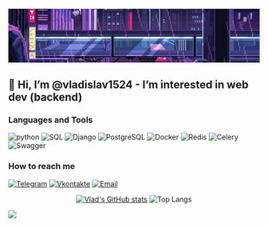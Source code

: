 <div align="center">

![Header](https://github.com/vladislav1524/vladislav1524/blob/main/assets/gifka2.gif)

</div>

## 👋 Hi, I’m @vladislav1524 - I’m interested in web dev (backend)


### Languages and Tools

![python](https://shields.fly.dev/badge/Python-white?style=for-the-badge&logo=python&logoColor=blue)
![SQL](https://shields.fly.dev/badge/SQL-white?style=for-the-badge&logo=mysql&logoColor=orange)
![Django](https://shields.fly.dev/badge/Django-white?style=for-the-badge&logo=django&logoColor=green)
![PostgreSQL](https://shields.fly.dev/badge/PostgreSQL-white?style=for-the-badge&logo=PostgreSQL&logoColor=blue)
![Docker](https://shields.fly.dev/badge/Docker-white?style=for-the-badge&logo=docker&logoColor=blue)
![Redis](https://shields.fly.dev/badge/Redis-white?style=for-the-badge&logo=Redis&logoColor=red)
![Celery](https://shields.fly.dev/badge/Celery-white?style=for-the-badge&logo=Celery&logoColor=green)
![Swagger](https://shields.fly.dev/badge/Swagger-white?style=for-the-badge&logo=Swagger&logoColor=green)


### How to reach me
[![Telegram](https://shields.fly.dev/badge/Telegram-white?style=for-the-badge&logo=Telegram&logoColor=blue)](https://t.me/yasno1508)
[![Vkontakte](https://shields.fly.dev/badge/Vkontakte-white?style=for-the-badge&logo=vk&logoColor=blue)](https://m.vk.com/id751391941)
[![Email](https://shields.fly.dev/badge/Email-white?style=for-the-badge&logo=gmail&logoColor=red)](mailto:zerquer42@gmail.com)

<div align="center">

[![Vlad's GitHub stats](https://github-readme-stats.vercel.app/api?username=vladislav1524&show_icons=True&theme=dark)](https://github.com/vladislav1524/github-readme-stats)
![Top Langs](https://github-readme-stats.vercel.app/api/top-langs/?username=vladislav1524&layout=compact&theme=dark&card_width=467)
</div>

![](https://leetcard.jacoblin.cool/vladislav1524?ext=heatmap)
